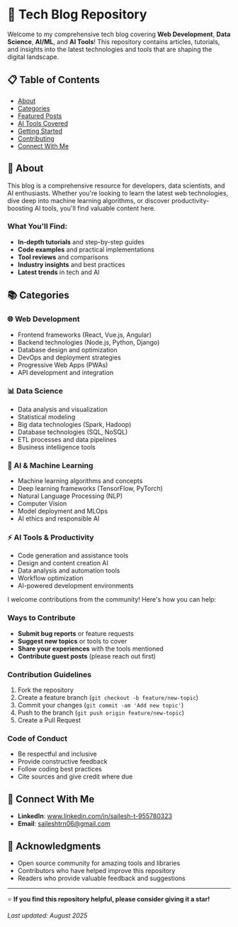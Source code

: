 # 🚀 Tech Blog Repository

Welcome to my comprehensive tech blog covering **Web Development**, **Data Science**, **AI/ML**, and **AI Tools**! This repository contains articles, tutorials, and insights into the latest technologies and tools that are shaping the digital landscape.

## 📋 Table of Contents

- [About](#about)
- [Categories](#categories)
- [Featured Posts](#featured-posts)
- [AI Tools Covered](#ai-tools-covered)
- [Getting Started](#getting-started)
- [Contributing](#contributing)
- [Connect With Me](#connect-with-me)

## 🎯 About

This blog is a comprehensive resource for developers, data scientists, and AI enthusiasts. Whether you're looking to learn the latest web technologies, dive deep into machine learning algorithms, or discover productivity-boosting AI tools, you'll find valuable content here.

### What You'll Find:
- **In-depth tutorials** and step-by-step guides
- **Code examples** and practical implementations
- **Tool reviews** and comparisons
- **Industry insights** and best practices
- **Latest trends** in tech and AI

## 📚 Categories

### 🌐 Web Development
- Frontend frameworks (React, Vue.js, Angular)
- Backend technologies (Node.js, Python, Django)
- Database design and optimization
- DevOps and deployment strategies
- Progressive Web Apps (PWAs)
- API development and integration

### 📊 Data Science
- Data analysis and visualization
- Statistical modeling
- Big data technologies (Spark, Hadoop)
- Database technologies (SQL, NoSQL)
- ETL processes and data pipelines
- Business intelligence tools

### 🤖 AI & Machine Learning
- Machine learning algorithms and concepts
- Deep learning frameworks (TensorFlow, PyTorch)
- Natural Language Processing (NLP)
- Computer Vision
- Model deployment and MLOps
- AI ethics and responsible AI

### ⚡ AI Tools & Productivity
- Code generation and assistance tools
- Design and content creation AI
- Data analysis and automation tools
- Workflow optimization
- AI-powered development environments

I welcome contributions from the community! Here's how you can help:

### Ways to Contribute
- **Submit bug reports** or feature requests
- **Suggest new topics** or tools to cover
- **Share your experiences** with the tools mentioned
- **Contribute guest posts** (please reach out first)

### Contribution Guidelines
1. Fork the repository
2. Create a feature branch (`git checkout -b feature/new-topic`)
3. Commit your changes (`git commit -am 'Add new topic'`)
4. Push to the branch (`git push origin feature/new-topic`)
5. Create a Pull Request

### Code of Conduct
- Be respectful and inclusive
- Provide constructive feedback
- Follow coding best practices
- Cite sources and give credit where due


## 🔗 Connect With Me

- **LinkedIn**: www.linkedin.com/in/sailesh-t-955780323
- **Email**: saileshtrn06@gmail.com


## 🙏 Acknowledgments

- Open source community for amazing tools and libraries
- Contributors who have helped improve this repository
- Readers who provide valuable feedback and suggestions

---

⭐ **If you find this repository helpful, please consider giving it a star!**

*Last updated: August 2025*
